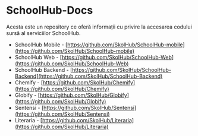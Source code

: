 # SchoolHub-Docs

Acesta este un repository ce oferă informații cu privire la accesarea codului sursă al serviciilor SchoolHub. 

- SchoolHub Mobile - [https://github.com/SkolHub/SchoolHub-mobile](https://github.com/SkolHub/SchoolHub-mobile)
- SchoolHub Web - [https://github.com/SkolHub/SchoolHub-Web](https://github.com/SkolHub/SchoolHub-Web)
- SchoolHub Backend - [https://github.com/SkolHub/SchoolHub-Backend](https://github.com/SkolHub/SchoolHub-Backend)
- Chemify - [https://github.com/SkolHub/Chemify](https://github.com/SkolHub/Chemify)
- Globify - [https://github.com/SkolHub/Globify](https://github.com/SkolHub/Globify)
- Sentensi - [https://github.com/SkolHub/Sentensi](https://github.com/SkolHub/Sentensi)
- Literaria - [https://github.com/SkolHub/Literaria](https://github.com/SkolHub/Literaria)
